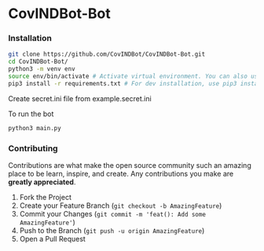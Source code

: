 # CovINDBot-Bot

### Installation

```sh
git clone https://github.com/CovINDBot/CovINDBot-Bot.git
cd CovINDBot-Bot/
python3 -m venv env
source env/bin/activate # Activate virtual environment. You can also use virtualenv
pip3 install -r requirements.txt # For dev installation, use pip3 install -r dev.requirements.txt
```

Create secret.ini file from example.secret.ini

To run the bot

```sh
python3 main.py
```

### Contributing

Contributions are what make the open source community such an amazing place to be learn, inspire, and create. Any contributions you make are **greatly appreciated**.

1. Fork the Project
2. Create your Feature Branch (`git checkout -b AmazingFeature`)
3. Commit your Changes (`git commit -m 'feat(): Add some AmazingFeature'`)
4. Push to the Branch (`git push -u origin AmazingFeature`)
5. Open a Pull Request
